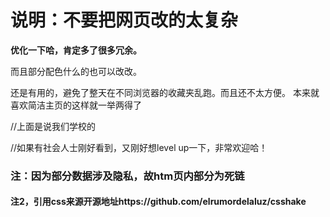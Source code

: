 <h1>说明：不要把网页改的太复杂</h1>
<p><b>优化一下哈，肯定多了很多冗余。</b>
<p>而且部分配色什么的也可以改改。</p>
还是有用的，避免了整天在不同浏览器的收藏夹乱跑。而且还不太方便。
本来就喜欢简洁主页的这样就一举两得了
<p>//上面是说我们学校的</p>
<p>//如果有社会人士刚好看到，又刚好想level up一下，非常欢迎哈！</p>
<h3>注：因为部分数据涉及隐私，故htm页内部分为死链</h3>
<h4>注2，引用css来源开源地址https://github.com/elrumordelaluz/csshake  </h4>
